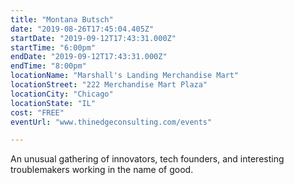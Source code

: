 ```yaml
---
title: "Montana Butsch"
date: "2019-08-26T17:45:04.405Z"
startDate: "2019-09-12T17:43:31.000Z"
startTime: "6:00pm"
endDate: "2019-09-12T17:43:31.000Z"
endTime: "8:00pm"
locationName: "Marshall's Landing Merchandise Mart"
locationStreet: "222 Merchandise Mart Plaza"
locationCity: "Chicago"
locationState: "IL"
cost: "FREE"
eventUrl: "www.thinedgeconsulting.com/events"

---
```


An unusual gathering of innovators, tech founders, and interesting troublemakers working in the name of good.

